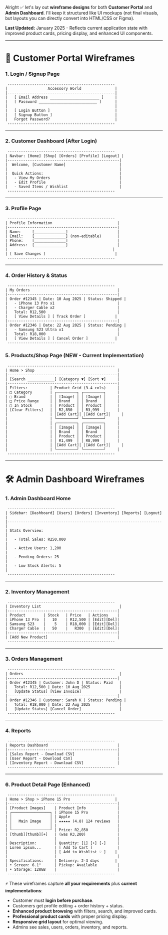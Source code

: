 Alright ✅ let's lay out **wireframe designs** for both **Customer Portal** and **Admin Dashboard**.
I'll keep it structured like UI mockups (not final visuals, but layouts you can directly convert into HTML/CSS or Figma).

**Last Updated:** January 2025 - Reflects current application state with improved product cards, pricing display, and enhanced UI components.

---

# 👤 Customer Portal Wireframes

### 1. **Login / Signup Page**

```
 ------------------------------------------------
|                  Accessory World               |
|------------------------------------------------|
|   [ Email Address ______________________ ]     |
|   [ Password __________________________ ]      |
|                                                |
|   [ Login Button ]                             |
|   [ Signup Button ]                            |
|   Forgot Password?                             |
 ------------------------------------------------
```

---

### 2. **Customer Dashboard (After Login)**

```
 ------------------------------------------------
| Navbar: [Home] [Shop] [Orders] [Profile] [Logout] |
|--------------------------------------------------|
|  Welcome, [Customer Name]                        |
|                                                  |
|  Quick Actions:                                  |
|   - View My Orders                               |
|   - Edit Profile                                 |
|   - Saved Items / Wishlist                       |
 ------------------------------------------------
```

---

### 3. **Profile Page**

```
 ------------------------------------------------
| Profile Information                             |
|-------------------------------------------------|
| Name:     [______________]                      |
| Email:    [______________] (non-editable)       |
| Phone:    [______________]                      |
| Address:  [______________]                      |
|                                               |
| [ Save Changes ]                               |
 ------------------------------------------------
```

---

### 4. **Order History & Status**

```
 ------------------------------------------------
| My Orders                                       |
|-------------------------------------------------|
| Order #12345 | Date: 10 Aug 2025 | Status: Shipped |
|   - iPhone 13 Pro x1                            |
|   - Charger Cable x2                            |
|   Total: R12,500                                |
|   [ View Details ] [ Track Order ]             |
|-------------------------------------------------|
| Order #12346 | Date: 22 Aug 2025 | Status: Pending |
|   - Samsung S23 Ultra x1                        |
|   Total: R18,000                                |
|   [ View Details ] [ Cancel Order ]            |
 ------------------------------------------------
```

### 5. **Products/Shop Page (NEW - Current Implementation)**

```
 ------------------------------------------------
| Home > Shop                                     |
|-------------------------------------------------|
| [Search ____________] [Category ▼] [Sort ▼]     |
|-------------------------------------------------|
| Filters:          | Product Grid (3-4 cols)     |
| □ Category        | ┌─────────┐ ┌─────────┐     |
| □ Brand           | │ [Image] │ │ [Image] │     |
| □ Price Range     | │ Brand   │ │ Brand   │     |
| □ In Stock        | │ Product │ │ Product │     |
| [Clear Filters]   | │ R2,850  │ │ R3,999  │     |
|                   | │[Add Cart]│ │[Add Cart]│     |
|                   | └─────────┘ └─────────┘     |
|                   | ┌─────────┐ ┌─────────┐     |
|                   | │ [Image] │ │ [Image] │     |
|                   | │ Brand   │ │ Brand   │     |
|                   | │ Product │ │ Product │     |
|                   | │ R1,499  │ │ R8,999  │     |
|                   | │[Add Cart]│ │[Add Cart]│     |
|                   | └─────────┘ └─────────┘     |
 ------------------------------------------------
```

---

# 🛠️ Admin Dashboard Wireframes

### 1. **Admin Dashboard Home**

```
 ------------------------------------------------
| Sidebar: [Dashboard] [Users] [Orders] [Inventory] [Reports] [Logout] |
|---------------------------------------------------------------------|
| Stats Overview:                                                     |
|   - Total Sales: R250,000                                           |
|   - Active Users: 1,200                                             |
|   - Pending Orders: 25                                              |
|   - Low Stock Alerts: 5                                             |
 ------------------------------------------------
```

---

### 2. **Inventory Management**

```
 ------------------------------------------------
| Inventory List                                   |
|-------------------------------------------------|
| Product        | Stock   | Price   | Actions    |
| iPhone 13 Pro  |   10    | R12,500 | [Edit][Del]|
| Samsung S23    |    5    | R18,000 | [Edit][Del]|
| Charger Cable  |   50    |   R300  | [Edit][Del]|
|-------------------------------------------------|
| [Add New Product]                               |
 ------------------------------------------------
```

---

### 3. **Orders Management**

```
 ------------------------------------------------
| Orders                                           |
|-------------------------------------------------|
| Order #12345 | Customer: John D | Status: Paid   |
|   Total: R12,500 | Date: 10 Aug 2025             |
|   [Update Status] [View Invoice]                 |
|-------------------------------------------------|
| Order #12346 | Customer: Sarah K | Status: Pending |
|   Total: R18,000 | Date: 22 Aug 2025             |
|   [Update Status] [Cancel Order]                 |
 ------------------------------------------------
```

---

### 4. **Reports**

```
 ------------------------------------------------
| Reports Dashboard                               |
|-------------------------------------------------|
| [Sales Report - Download CSV]                   |
| [User Report - Download CSV]                    |
| [Inventory Report - Download CSV]               |
 ------------------------------------------------
```

---

### 6. **Product Detail Page (Enhanced)**

```
 ------------------------------------------------
| Home > Shop > iPhone 15 Pro                    |
|-------------------------------------------------|
| [Product Images]    | Product Info              |
| ┌─────────────────┐ | iPhone 15 Pro             |
| │                 │ | Apple                     |
| │   Main Image    │ | ★★★★★ (4.8) 124 reviews   |
| │                 │ |                           |
| └─────────────────┘ | Price: R2,850             |
| [thumb][thumb][+]   | (was R3,200)              |
|                     |                           |
| Description:        | Quantity: [1] [+] [-]     |
| Lorem ipsum...      | [ Add to Cart ]           |
|                     | [ Add to Wishlist ♡ ]    |
|                     |                           |
| Specifications:     | Delivery: 2-3 days       |
| • Screen: 6.1"      | Pickup: Available         |
| • Storage: 128GB    |                           |
 ------------------------------------------------
```

⚡ These wireframes capture **all your requirements** plus **current implementations**:

* Customer must **login before purchase**.
* Customers get profile editing + order history + status.
* **Enhanced product browsing** with filters, search, and improved cards.
* **Professional product cards** with proper pricing display.
* **Responsive grid layout** for optimal viewing.
* Admins see sales, users, orders, inventory, and reports.


